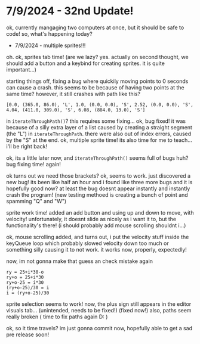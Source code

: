 # 7/9/2024 - 32nd Update!

ok, currently mangaging two computers at once, but it should be safe to code! so, what's happening today?

- 7/9/2024 - multiple sprites!!!

oh. ok, sprites tab time! (are we lazy? yes. actually on second thought, we should add a button and a keybind for creating sprites. it is quite important...)

starting things off, fixing a bug where quickily moving points to 0 seconds can cause a crash. this seems to be because of having two points at the same time? however, it still crashes with path like this?

```
[0.0, (365.0, 86.0), 'L', 1.0, (0.0, 0.0), 'S', 2.52, (0.0, 0.0), 'S', 4.04, (411.0, 309.0), 'S', 6.08, (884.0, 13.0), 'S']
``` 

in `iterateThroughPath()`? this requires some fixing... ok, bug fixed! it was because of a silly extra layer of a list caused by creating a straight segment (the "L") in `iterateThroughPath`. there were also out of index errors, caused by the "S" at the end. ok, multiple sprite time! its also time for me to teach... i'll be right back!

ok, its a little later now, and `iterateThroughPath()` seems full of bugs huh? bug fixing time! again!

ok turns out we need those brackets? ok, seems to work. just discovered a new bug! its been like half an hour and i found like three more bugs and it is hopefully good now? at least the bug doesnt appear instantly and instantly crash the program! (new testing methoed is creating a bunch of point and spamming "Q" and "W")

sprite work time! added an add button and using up and down to move, with velocity! unfortunately, it doesnt slide as nicely as i want it to, but the functionality's there! (i should probably add mouse scrolling shouldnt i...)

ok, mouse scrolling added, and turns out, i put the velocity stuff inside the keyQueue loop which probably slowed velocity down too much or something silly causing it to not work. it works now, properly, expectedly!

now, im not gonna make that guess an check mistake again

```
ry = 25+i*30-o
ry+o = 25+i*30
ry+o-25 = i*30
(ry+o-25)/30 = i
i = (ry+o-25)/30
```

sprite selection seems to work! now, the plus sign still appears in the editor visuals tab... (unintended, needs to be fixed!) (fixed now!) also, paths seem really broken ( time to fix paths again D: ) 

ok, so it time travels? im just gonna commit now, hopefully able to get a sad pre release soon!